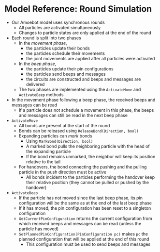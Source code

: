 # Model Reference: Round Simulation

- Our Amoebot model uses synchronous rounds
	- All particles are activated simultaneously
	- Changes to particle states are only applied at the end of the round
- Each round is split into two phases
	- In the *movement phase*,
		- the particles update their bonds
		- the particles schedule their movements
		- the joint movements are applied after all particles were activated
	- In the *beep phase*,
		- the particles update their pin configurations
		- the particles send beeps and messages
		- the circuits are constructed and beeps and messages are delivered
	- The two phases are implemented using the `ActivateMove` and `ActivateBeep` methods
- In the movement phase following a beep phase, the received beeps and messages can be read
	- If a particle does not schedule a movement in this phase, the beeps and messages can still be read in the next beep phase
- `ActivateMove`
	- All bonds are present at the start of the round
	- Bonds can be released using `ReleaseBond(Direction, bool)`
	- Expanding particles can *mark* bonds
		- Using `MarkBond(Direction, bool)`
		- A marked bond pulls the neighboring particle with the head of the expanding particle
		- If the bond remains unmarked, the neighbor will keep its position relative to the tail
	- For handovers, the bond connecting the pushing and the pulling particle in the push direction must be active
		- All bonds incident to the particles performing the handover keep their relative position (they cannot be pulled or pushed by the handover)
- `ActivateBeep`
	- If the particle has not moved since the last beep phase, its pin configuration will be the same as at the end of the last beep phase
	- If it has moved, the pin configuration has been reset to a singleton configuration
	- `GetCurrentPinConfiguration` returns the current configuration from which received beeps and messages can be read (unless the particle has moved)
	- `SetPlannedPinConfiguration(PinConfiguration pc)` makes `pc` the planned configuration that will be applied at the end of this round
		- This configuration must be used to send beeps and messages
